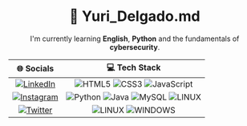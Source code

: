 <h1 align=center> 👋 Yuri_Delgado.md </h1>

<center>
I'm currently learning <b>English</b>, <b>Python</b> and the fundamentals of <b>cybersecurity</b>.
</center>

|                                                               🌐 Socials                                                                    | 💻 Tech Stack |
|:---------------------------------------------------------------------------------------------------------------------------------------: | :-------------: |
| [![LinkedIn](https://img.shields.io/badge/LinkedIn-%230077B5.svg?logo=linkedin&logoColor=white)](https://linkedin.com/in/yuri-delgado/) |       ![HTML5](https://img.shields.io/badge/html5-%23E34F26.svg?style=for-the-badge&logo=html5&logoColor=white) ![CSS3](https://img.shields.io/badge/css3-%231572B6.svg?style=for-the-badge&logo=css3&logoColor=white) ![JavaScript](https://img.shields.io/badge/javascript-%23323330.svg?style=for-the-badge&logo=javascript&logoColor=%23F7DF1E)           |
|  [![Instagram](https://img.shields.io/badge/Instagram-%23E4405F.svg?logo=Instagram&logoColor=white)](https://instagram.com/vanel___y)   |     ![Python](https://img.shields.io/badge/python-3670A0?style=for-the-badge&logo=python&logoColor=ffdd54) ![Java](https://img.shields.io/badge/java-%23ED8B00.svg?style=for-the-badge&logo=java&logoColor=white)  ![MySQL](https://img.shields.io/badge/mysql-%2300f.svg?style=for-the-badge&logo=mysql&logoColor=white)  ![LINUX](https://img.shields.io/badge/Linux-FCC624?style=for-the-badge&logo=linux&logoColor=black)         |
|      [![Twitter](https://img.shields.io/badge/Twitter-%231DA1F2.svg?logo=Twitter&logoColor=white)](https://twitter.com/vanel___y)          |  ![LINUX](https://img.shields.io/badge/Linux-FCC624?style=for-the-badge&logo=linux&logoColor=black)   ![WINDOWS](https://img.shields.io/badge/Windows-0078D6?style=for-the-badge&logo=windows&logoColor=white)          |
